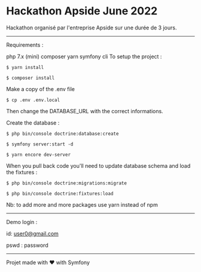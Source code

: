 # Hackathon Apside June 2022
Hackathon organisé par l'entreprise Apside sur une durée de 3 jours. 

---

Requirements :

php 7.x (mini)
composer
yarn
symfony cli
To setup the project :

`$ yarn install`

`$ composer install`

Make a copy of the .env file

`$ cp .env .env.local`

Then change the DATABASE_URL with the correct informations.

Create the database :

`$ php bin/console doctrine:database:create`

`$ symfony server:start -d`

`$ yarn encore dev-server`

When you pull back code you'll need to update database schema and load the fixtures :

`$ php bin/console doctrine:migrations:migrate`

`$ php bin/console doctrine:fixtures:load`

Nb: to add more and more packages use yarn instead of npm

---

Demo login :

id: user0@gmail.com

pswd : password

---

Projet made with ❤️ with Symfony
